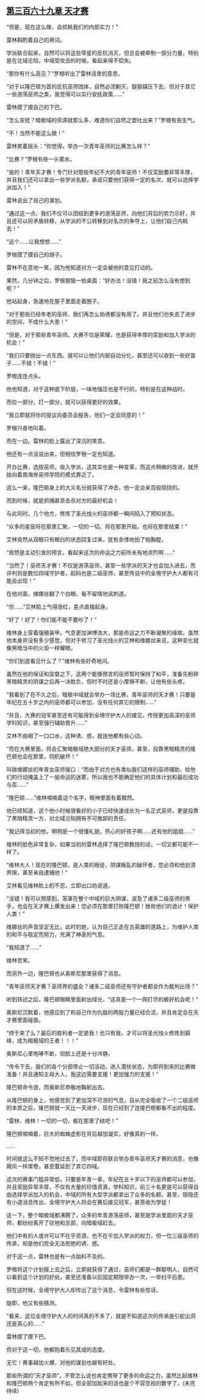 ## [第三百六十九章 天才赛](https://www.xxbiquge.com/11_11222/8886571.html)


  “但是，现在这么做，会损耗我们的内部实力！”

  雷林斟酌着自己的用词。

  学派联合起来，自然可以将这些零星的反抗消灭，但总会被牵制一部分力量，特别是在北域沦陷，中域受攻击的时候，看起来得不偿失。

  “那你有什么高见？”罗根听出了雷林话里的意思。

  “对于以隆巴顿为首的反抗巫师团体，自然必须剿灭，狠狠镇压下去，但对于其它一些游荡巫师之类，我觉得可以实行安抚政策……”

  雷林摸了摸自己的下巴。

  “怎么安抚？暗极域的资源就那么多，难道你们自然之盟吐出来？”罗根有些生气。

  “不！当然不能这么做！”

  雷林笑着摇头：“你觉得，举办一次青年巫师的比赛怎么样？”

  “比赛？”罗根有些一头雾水。

  “是的！青年天才赛！专门针对那些年纪不大的青年巫师！不仅奖励要非常丰厚，并且我们还可以拿出一些学派名额，承诺只要他们获得一定的名次，就可以选择学派加入！”

  雷林说出了自己的谋划。

  “通过这一点，我们不仅可以团结到更多的游荡巫师，向他们背后的势力示好，并且还可以将矛盾转移，从学派的不公转移到对名次的争夺上，让他们自己内耗去！”

  “这个……让我想想……”

  罗根摸了摸自己的胡子。

  雷林不在意地一笑，因为他知道对方一定会被他的意见打动的。

  果然，几分钟之后，罗根狠狠一拍桌面：“好办法！没错！我之前怎么没有想到呢？”

  他站起身，急速地在屋子里面走着圈子。

  “对于那些已经年老的巫师，我们再怎么劝诱都没有用了。并且他们也失去了进步的空间，不成什么大患！”

  “但是，对于那些青年巫师。大赛不仅是荣耀，也是获得丰厚的奖励和加入学派的机会！”

  “我们只要抛出一点东西。就可以让他们内部自动分化，甚至还可以收到一些好苗子……不错！不错！”

  罗根连连点头。

  他也知道，对于这种底下阶层，一味地强压也是不行的，特别是在这种战时。

  而拉一部分，打一部分，就可以获得更好的效果。

  “我立即就将你的提议向委员会报告，他们一定会同意的！”

  罗根兴奋地叫着。

  而在一边。雷林的脸上露出了深沉的笑意。

  他还有一点没说出来，但相信罗根一定也知道。

  开办比赛，选拔巫师，收入学派，这其实也是一种变革，而这点稍微的改进，就开始向着南海岸巫师学院的模式靠近了。

  这么一来，隆巴顿身上的大义名分就获得了冲击，他一定会来百般阻挠的。

  而到时候，就是抓捕甚至击杀对方的最好机会！

  与此同时。几个地方，修炼了圣光烛火的巫师都一瞬间陷入了预知状态。

  “众多的星辰将在那里汇聚，一切的一切。将在那里开始，也将在那里结束！”

  艾林突然从双眼只有眼白的状态回复过来，犹有余悸地拍了拍胸膛。

  “居然是主动引发的预言，看起来这次的命运之力前所未有地浓烈啊……”

  “当然了！巫师天才赛！不仅是游荡巫师，甚至一些学派的天才也会加入进去，而评判则是数位四域守护者，起码也是二级巫师，甚至传说中的全境守护大人都有可能会出现！”

  在他对面，维娜丝翻了个白眼。毫不留情地讽刺道。

  “你……”艾林脸上气得涨红，差点直接起身。

  “好了！好了！你们能不能不要吵了！”

  维林身上穿着强殖装甲。气息更加渊博浩大，那是命运之力不断凝聚的缘故。虽然他本身并没有多少感觉，但对于修习了圣光烛火的艾林和维娜丝来说，这种变化就像黑暗当中的火炬一样耀眼。

  “你们到底看见什么了？”维林有些好奇地问。

  虽然在他的保证和监督之下，这两个能够预言的巫师暂时保持了和平，准备先粉碎黑暗精灵的阴谋之后再一决胜负，但时不时还是小摩擦不断，让他有些头疼。

  “我看到了在不久之后，暗极中域就会举办一场比赛，青年巫师的天才赛！只要是年纪在五十岁之内的巫师都可以参加，没有任何其它的限制……”

  “并且，大赛的冠军甚至还有可能得到全境守护大人的接见，传授更加高深的巫师学科知识，甚至强行辅助晋升……”

  艾林不由咽了一口口水，这种诱、惑，就连他都有些心动。

  “而在大赛里面，将会汇聚暗极域绝大部分的天才巫师，甚至，投靠黑暗精灵的隆巴顿也会在那里，伺机破坏！”

  叫做维娜丝的年青女巫师接口：“而由于对方也有类似我们这样的巫师辅助，给他们的行动掩盖上了一层命运的迷雾，所以我也不能确定他们的具体计划和最后成功与否……”

  “隆巴顿……”维林喃喃着这个名字，眼神里面有着黯然。

  他已经知道，这个他小时候很看好的小子已经快速成长为一名正式巫师，更是投靠了黑暗精灵一方，对北域沦陷拥有不可推卸的责任。

  “我记得当初的他，明明是一个很懂礼貌，热心的好孩子啊……还有他的姐姐……”

  维林的脸色非常复杂，如果当初的雷林选择了隆巴顿教授的话，一切又都可能不一样了。

  “维林大人！现在的隆巴顿，是人类的叛徒，阴谋叛乱的破坏者，您必须和他划清界限，甚至亲自逮捕他！”

  艾林看见维林脸上的不忍，立即出口劝说道。

  “没错！我可以预感到，笼罩在整个中域的巨大阴谋，波及了诸多二级巫师的黑手，也会在天才赛上爆发出来！您必须在那里打败隆巴顿！挫败他们的诡计！保护人类！”

  维娜丝的声音坚定无比，此时的她，认为自己正走在古英雄的道路上，为维护人类的和平与稳定而努力，充满了神圣的气息。

  “我知道了……”

  维林苦笑。

  而另外一边，隆巴顿也从奥斯尼那里获得了消息。

  “青年巫师天才赛？巫师界的盛会？诸多二级巫师还有守护者都会作为裁判出场？”

  听到转述之后，隆巴顿眼睛里面射出绿光，“这真是一个一网打尽的极好机会呢！”

  奥斯尼沉默着，他感应到了和自己作为仇敌的两股力量已经合流，并且肯定会在天才赛里面碰面。

  “终于来了么？最后的胜利者一定是我！也只有我，才可以将圣光烛火修炼到巅峰，成为暗极域的王者！！！”

  奥斯尼心里咆哮不断，但脸上还是十分冷静。

  “传令下去，我们的各个分部停止一切活动，进入潜伏状态，为即将到来的比赛做准备！并且通知主母大人，我这边需要支援！更加强力的支援！”

  隆巴顿命令道，而奥斯尼恭敬地鞠躬出去。

  从隆巴顿的身上，他感觉到了更加深不可测的气息，自从完全吸收了一个二级巫师的本质之后，隆巴顿就一天比一天进步，现在已经到了连隆巴顿都看不出的程度。

  “雷林、维林！一切的一切，都在那里了结吧！”

  隆巴顿喃喃着，巨大的蜘蛛虚影在背后越加凝实，好像真的一样。

  ……

  时间就这么不知不觉地过去了，而中域即将联合举办青年巫师天才赛的消息，也像飓风一样席卷，甚至蔓延到了其它四域。

  这次的赛事门槛非常低，只要是年青一辈，年纪在五十岁以下的巫师都可以参加，并且奖励异常丰厚，不仅有大量的珍惜资源，学科知识，前三十名更是可以获得自由选择学派加入的机会，中域的所有大型学派都拿出了众多的名额，甚至，隐隐还有小道消息传出，全境守护大人将会在赛后接见冠军，甚至收为学徒！

  这一下，整个暗极域都沸腾了，众多的年青游荡巫师，甚至是学派里面的天才巫师，都纷纷离开了驻地和总部，向暗极域赶去。

  他们中有的人或许可以不在乎资源，也不在乎加入学派的权力，但一位三级巫师的传承，却是他们完全无法拒绝的诱、惑。

  对于这一点，雷林也是有一点始料不及的。

  罗根将这个计划报上去之后，立即就获得了通过，巫师们都是一群聪明人，自然可以看到这个计划的好处，甚至还准备以后固定期限举办一次，一举扫平后患。

  但在这时候，全境守护大人却传出了这个消息，令雷林有些惊讶。

  旋即，他又有些猜测。

  “看来，这位全境守护大人的时间真的不多了，就是不知道这次的传承是引蛇出洞还是真心的……”

  雷林摸了摸下巴。

  但对于这一切，他都抱着乐见其成的态度。

  无它！赛事越加火爆，对他的谋划也越有好处。

  那些所谓的“天才巫师”，不管怎么说也肯定携带了更多的命运之力，虽然比起维林和隆巴顿两个肯定有所不如，但全部加起来的话也是个不容忽视的数字了。(未完待续)
